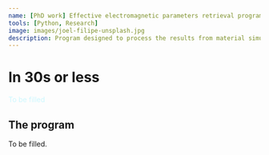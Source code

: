 ```yaml
---
name: [PhD work] Effective electromagnetic parameters retrieval program
tools: [Python, Research]
image: images/joel-filipe-unsplash.jpg
description: Program designed to process the results from material simulations (such as CST Microwave Studio) and extract the material's effective parameters (permittivity, permeability...).
---
```


# In 30s or less
<div style="color: #CCF7FE">
To be filled
</div>

## The program

To be filled.
